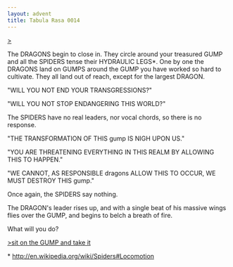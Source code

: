 ```yaml
---
layout: advent
title: Tabula Rasa 0014
---
```

[>](0013.html)

The DRAGONS begin to close in. They circle around your treasured GUMP and all the SPIDERS tense their HYDRAULIC LEGS\*. One by one the DRAGONS land on GUMPS around the GUMP you have worked so hard to cultivate. They all land out of reach, except for the largest DRAGON.

"WILL YOU NOT END YOUR TRANSGRESSIONS?"

"WILL YOU NOT STOP ENDANGERING THIS WORLD?"

The SPIDERS have no real leaders, nor vocal chords, so there is no response.

"THE TRANSFORMATION OF THIS gump IS NIGH UPON US."

"YOU ARE THREATENING EVERYTHING IN THIS REALM BY ALLOWING THIS TO HAPPEN."

"WE CANNOT, AS RESPONSIBLE dragons ALLOW THIS TO OCCUR, WE MUST DESTROY THIS gump."

Once again, the SPIDERS say nothing.

The DRAGON's leader rises up, and with a single beat of his massive wings flies over the GUMP, and begins to belch a breath of fire.

What will you do?

[>sit on the GUMP and take it](0015.html)

\* <http://en.wikipedia.org/wiki/Spiders#Locomotion>